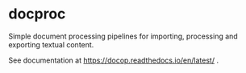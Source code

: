 # docproc

Simple document processing pipelines for importing, processing and exporting textual content.

See documentation at https://docop.readthedocs.io/en/latest/ .
